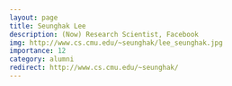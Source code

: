 ```yaml
---
layout: page
title: Seunghak Lee
description: (Now) Research Scientist, Facebook
img: http://www.cs.cmu.edu/~seunghak/lee_seunghak.jpg
importance: 12
category: alumni
redirect: http://www.cs.cmu.edu/~seunghak/
---
```


